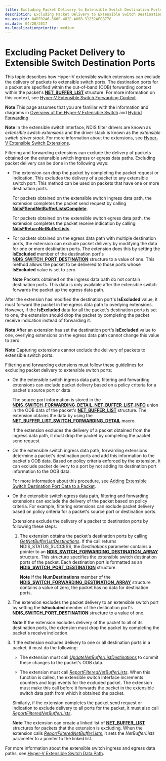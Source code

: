 ```yaml
---
title: Excluding Packet Delivery to Extensible Switch Destination Ports
description: Excluding Packet Delivery to Extensible Switch Destination Ports
ms.assetid: 04BF02A6-360F-482E-A86B-31232AFCB778
ms.date: 04/20/2017
ms.localizationpriority: medium
---
```


# Excluding Packet Delivery to Extensible Switch Destination Ports


This topic describes how Hyper-V extensible switch extensions can exclude the delivery of packets to extensible switch ports. The destination ports for a packet are specified within the out-of-band (OOB) forwarding context within the packet's [**NET\_BUFFER\_LIST**](https://msdn.microsoft.com/library/windows/hardware/ff568388) structure. For more information on this context, see [Hyper-V Extensible Switch Forwarding Context](hyper-v-extensible-switch-forwarding-context.md).

**Note**  This page assumes that you are familiar with the information and diagrams in [Overview of the Hyper-V Extensible Switch](overview-of-the-hyper-v-extensible-switch.md) and [Hybrid Forwarding](hybrid-forwarding.md).


**Note**  In the extensible switch interface, NDIS filter drivers are known as *extensible switch extensions* and the driver stack is known as the *extensible switch driver stack*. For more information about the extensions, see [Hyper-V Extensible Switch Extensions](hyper-v-extensible-switch-extensions.md).

Filtering and forwarding extensions can exclude the delivery of packets obtained on the extensible switch ingress or egress data paths. Excluding packet delivery can be done in the following ways:

-   The extension can drop the packet by completing the packet request or indication. This excludes the delivery of a packet to any extensible switch port. This method can be used on packets that have one or more destination ports.

    For packets obtained on the extensible switch ingress data path, the extension completes the packet send request by calling [**NdisFSendNetBufferListsComplete**](https://msdn.microsoft.com/library/windows/hardware/ff562618).

    For packets obtained on the extensible switch egress data path, the extension completes the packet receive indication by calling [**NdisFReturnNetBufferLists**](https://msdn.microsoft.com/library/windows/hardware/ff562613).

-   For packets obtained on the egress data path with multiple destination ports, the extension can exclude packet delivery by modifying the data for one or more destination ports. The extension does this by setting the **IsExcluded** member of the destination port's [**NDIS\_SWITCH\_PORT\_DESTINATION**](https://msdn.microsoft.com/library/windows/hardware/hh598224) structure to a value of one. This method allows the packet to be delivered to those ports whose **IsExcluded** value is set to zero.

    **Note**  Packets obtained on the ingress data path do not contain destination ports. This data is only available after the extensible switch forwards the packet up the egress data path.

After the extension has modified the destination port's **IsExcluded** value, it must forward the packet in the egress data path to overlying extensions. However, if the **IsExcluded** data for all the packet's destination ports is set to one, the extension should drop the packet by completing the packet receive indication instead of forwarding it.

**Note**  After an extension has set the destination port's **IsExcluded** value to one, overlying extensions on the egress data path cannot change this value to zero.

**Note**  Capturing extensions cannot exclude the delivery of packets to extensible switch ports.

Filtering and forwarding extensions must follow these guidelines for excluding packet delivery to extensible switch ports:

-   On the extensible switch ingress data path, filtering and forwarding extensions can exclude packet delivery based on a policy criteria for a packet's source port or data.

    The source port information is stored in the [**NDIS\_SWITCH\_FORWARDING\_DETAIL\_NET\_BUFFER\_LIST\_INFO**](https://msdn.microsoft.com/library/windows/hardware/hh598211) union in the OOB data of the packet's [**NET\_BUFFER\_LIST**](https://msdn.microsoft.com/library/windows/hardware/ff568388) structure. The extension obtains the data by using the [**NET\_BUFFER\_LIST\_SWITCH\_FORWARDING\_DETAIL**](https://msdn.microsoft.com/library/windows/hardware/hh598259) macro.

    If the extension excludes the delivery of a packet obtained from the ingress data path, it must drop the packet by completing the packet send request.

-   On the extensible switch ingress data path, forwarding extensions determine a packet's destination ports and add this information to the packet's OOB data. Based on policy criteria enforced by the extension, it can exclude packet delivery to a port by not adding its destination port information to the OOB data.

    For more information about this procedure, see [Adding Extensible Switch Destination Port Data to a Packet](adding-extensible-switch-destination-port-data-to-a-packet.md).

-   On the extensible switch egress data path, filtering and forwarding extensions can exclude the delivery of the packet based on policy criteria. For example, filtering extensions can exclude packet delivery based on policy criteria for a packet's source port or destination ports.

    Extensions exclude the delivery of a packet to destination ports by following these steps:

    1.  The extension obtains the packet's destination ports by calling [*GetNetBufferListDestinations*](https://msdn.microsoft.com/library/windows/hardware/hh598157). If the call returns NDIS\_STATUS\_SUCCESS, the *Destinations* parameter contains a pointer to an [**NDIS\_SWITCH\_FORWARDING\_DESTINATION\_ARRAY**](https://msdn.microsoft.com/library/windows/hardware/hh598210) structure. This structure specifies the extensible switch destination ports of the packet. Each destination port is formatted as an [**NDIS\_SWITCH\_PORT\_DESTINATION**](https://msdn.microsoft.com/library/windows/hardware/hh598224) structure.

        **Note**  If the **NumDestinations** member of the [**NDIS\_SWITCH\_FORWARDING\_DESTINATION\_ARRAY**](https://msdn.microsoft.com/library/windows/hardware/hh598210) structure contains a value of zero, the packet has no data for destination ports.

2.  The extension excludes the packet delivery to an extensible switch port by setting the **IsExcluded** member of the destination port's [**NDIS\_SWITCH\_PORT\_DESTINATION**](https://msdn.microsoft.com/library/windows/hardware/hh598224) structure to a value of one.

    **Note**  If the extension excludes delivery of the packet to all of its destination ports, the extension must drop the packet by completing the packet's receive indication.

3.  If the extension excludes delivery to one or all destination ports in a packet, it must do the following:

    -   The extension must call [*UpdateNetBufferListDestinations*](https://msdn.microsoft.com/library/windows/hardware/hh598303) to commit these changes to the packet's OOB data.

    -   The extension must call [*ReportFilteredNetBufferLists*](https://msdn.microsoft.com/library/windows/hardware/hh598297). When this function is called, the extensible switch interface increments counters and logs events for the excluded packet. The extension must make this call before it forwards the packet in the extensible switch data path from which it obtained the packet.

    Similarly, if the extension completes the packet send request or indication to exclude delivery to all ports for the packet, it must also call [*ReportFilteredNetBufferLists*](https://msdn.microsoft.com/library/windows/hardware/hh598297).

    **Note**  The extension can create a linked list of [**NET\_BUFFER\_LIST**](https://msdn.microsoft.com/library/windows/hardware/ff568388) structures for packets that the extension is excluding. When the extension calls [*ReportFilteredNetBufferLists*](https://msdn.microsoft.com/library/windows/hardware/hh598297), it sets the *NetBufferLists* parameter to a pointer to the linked list.

For more information about the extensible switch ingress and egress data paths, see [Hyper-V Extensible Switch Data Path](hyper-v-extensible-switch-data-path.md).